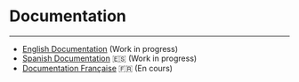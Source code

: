 # Documentation

---

- [English Documentation](./en) (Work in progress)
- [Spanish Documentation](./es) :es: (Work in progress)
- [Documentation Française](./fr/README.md) :fr: (En cours)
